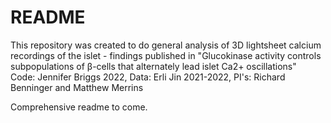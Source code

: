 # README

This repository was created to do general analysis of 3D lightsheet calcium recordings of the islet - findings published in "Glucokinase activity controls subpopulations of β-cells that alternately lead islet Ca2+ oscillations" <br>
Code: Jennifer Briggs 2022, Data: Erli Jin 2021-2022, PI's: Richard Benninger and Matthew Merrins <be>

Comprehensive readme to come. 



<!-- ## Table of Contents

- [Background](#background)
- [Automated Cell Radius Analysis](#Automated_Cell_Radius)
- [Wave Initiators](#Wave_Initators)
- [Regional Consistency](#Regional_Consistancy)
- [First Responder](#First_Responders)
- [Network Analysis](#Network)


## Background


## Automated_Cell_Radius
*Located in folder AutomatedCellRadius - write about it here*


## Regional_Consistancy
The function **locmap.m** has multiple analyses in attempt to identify the regional consistency of high and low phase cells in the 3D Islet

### 1) 


## First_Responders



## Network-->
